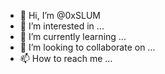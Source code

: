 - 👋 Hi, I’m @0xSLUM
- 👀 I’m interested in ...
- 🌱 I’m currently learning ...
- 💞️ I’m looking to collaborate on ...
- 📫 How to reach me ...

<!---
0xSLUM/0xSLUM is a ✨ special ✨ repository because its `README.md` (this file) appears on your GitHub profile.
You can click the Preview link to take a look at your changes.
--->
